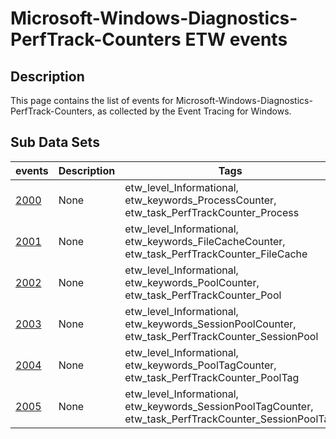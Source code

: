 # Microsoft-Windows-Diagnostics-PerfTrack-Counters ETW events

## Description
This page contains the list of events for Microsoft-Windows-Diagnostics-PerfTrack-Counters, as collected by the Event Tracing for Windows.

## Sub Data Sets
|events|Description|Tags|
|---|---|---|
|[2000](events/event-2000.md)|None|etw_level_Informational, etw_keywords_ProcessCounter, etw_task_PerfTrackCounter_Process|
|[2001](events/event-2001.md)|None|etw_level_Informational, etw_keywords_FileCacheCounter, etw_task_PerfTrackCounter_FileCache|
|[2002](events/event-2002.md)|None|etw_level_Informational, etw_keywords_PoolCounter, etw_task_PerfTrackCounter_Pool|
|[2003](events/event-2003.md)|None|etw_level_Informational, etw_keywords_SessionPoolCounter, etw_task_PerfTrackCounter_SessionPool|
|[2004](events/event-2004.md)|None|etw_level_Informational, etw_keywords_PoolTagCounter, etw_task_PerfTrackCounter_PoolTag|
|[2005](events/event-2005.md)|None|etw_level_Informational, etw_keywords_SessionPoolTagCounter, etw_task_PerfTrackCounter_SessionPoolTag|

